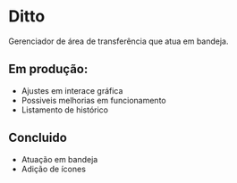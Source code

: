 # Ditto
Gerenciador de área de transferência que atua em bandeja.

## Em produção:
- Ajustes em interace gráfica
- Possiveis melhorias em funcionamento
- Listamento de histórico

## Concluido
- Atuação em bandeja
- Adição de ícones
